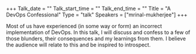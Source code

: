 +++
Talk_date = ""
Talk_start_time = ""
Talk_end_time = ""
Title = "A DevOps Confessional"
Type = "talk"
Speakers = ["mrinal-mukherjee"]
+++

Most of us have experienced (in some way or form) an incorrect implementation of DevOps. In this talk, I will discuss and confess to a few of those blunders, their consequences and my learnings from them. I believe the audience will relate to this and be inspired to introspect.
